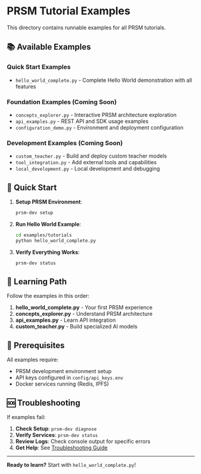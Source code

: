 # PRSM Tutorial Examples

This directory contains runnable examples for all PRSM tutorials.

## 📚 Available Examples

### Quick Start Examples
- `hello_world_complete.py` - Complete Hello World demonstration with all features

### Foundation Examples (Coming Soon)
- `concepts_explorer.py` - Interactive PRSM architecture exploration
- `api_examples.py` - REST API and SDK usage examples
- `configuration_demo.py` - Environment and deployment configuration

### Development Examples (Coming Soon)
- `custom_teacher.py` - Build and deploy custom teacher models
- `tool_integration.py` - Add external tools and capabilities
- `local_development.py` - Local development and debugging

## 🚀 Quick Start

1. **Setup PRSM Environment**:
   ```bash
   prsm-dev setup
   ```

2. **Run Hello World Example**:
   ```bash
   cd examples/tutorials
   python hello_world_complete.py
   ```

3. **Verify Everything Works**:
   ```bash
   prsm-dev status
   ```

## 🎯 Learning Path

Follow the examples in this order:

1. **hello_world_complete.py** - Your first PRSM experience
2. **concepts_explorer.py** - Understand PRSM architecture  
3. **api_examples.py** - Learn API integration
4. **custom_teacher.py** - Build specialized AI models

## 🔧 Prerequisites

All examples require:
- PRSM development environment setup
- API keys configured in `config/api_keys.env`
- Docker services running (Redis, IPFS)

## 🆘 Troubleshooting

If examples fail:

1. **Check Setup**: `prsm-dev diagnose`
2. **Verify Services**: `prsm-dev status`
3. **Review Logs**: Check console output for specific errors
4. **Get Help**: See [Troubleshooting Guide](../../docs/TROUBLESHOOTING_GUIDE.md)

---

**Ready to learn?** Start with `hello_world_complete.py`!